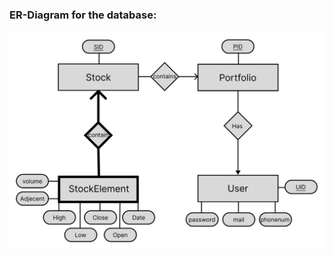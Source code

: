 



 ### ER-Diagram for the database:
![er_diagram](https://github.com/TIKIYEON/stock-collection/blob/main/ER)
